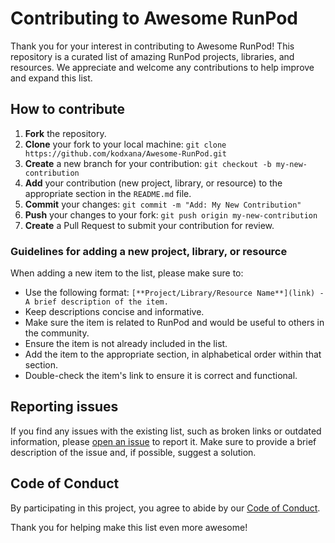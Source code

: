 # Contributing to Awesome RunPod

Thank you for your interest in contributing to Awesome RunPod! This repository is a curated list of amazing RunPod projects, libraries, and resources. We appreciate and welcome any contributions to help improve and expand this list.

## How to contribute

1. **Fork** the repository.
2. **Clone** your fork to your local machine: `git clone https://github.com/kodxana/Awesome-RunPod.git`
3. **Create** a new branch for your contribution: `git checkout -b my-new-contribution`
4. **Add** your contribution (new project, library, or resource) to the appropriate section in the `README.md` file.
5. **Commit** your changes: `git commit -m "Add: My New Contribution"`
6. **Push** your changes to your fork: `git push origin my-new-contribution`
7. **Create** a Pull Request to submit your contribution for review.

### Guidelines for adding a new project, library, or resource

When adding a new item to the list, please make sure to:

- Use the following format: `[**Project/Library/Resource Name**](link) - A brief description of the item.`
- Keep descriptions concise and informative.
- Make sure the item is related to RunPod and would be useful to others in the community.
- Ensure the item is not already included in the list.
- Add the item to the appropriate section, in alphabetical order within that section.
- Double-check the item's link to ensure it is correct and functional.

## Reporting issues

If you find any issues with the existing list, such as broken links or outdated information, please [open an issue](https://github.com/kodxana/Awesome-RunPod/issues/new) to report it. Make sure to provide a brief description of the issue and, if possible, suggest a solution.

## Code of Conduct

By participating in this project, you agree to abide by our [Code of Conduct](CODE_OF_CONDUCT.md).

Thank you for helping make this list even more awesome!
